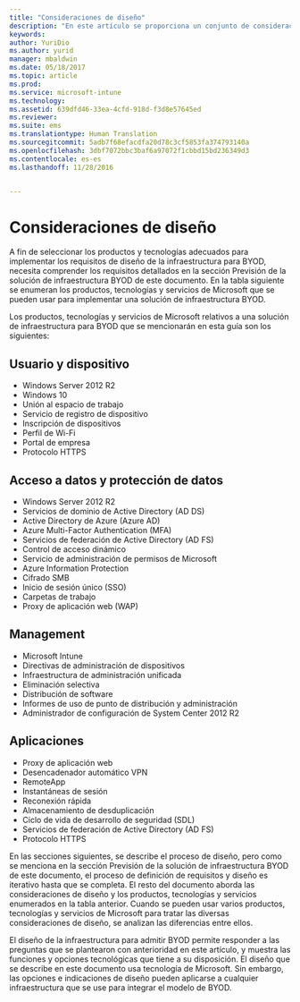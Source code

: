 ```yaml
---
title: "Consideraciones de diseño"
description: "En este artículo se proporciona un conjunto de consideraciones de diseño para los productos y tecnologías de un escenario de Bring Your Own Device."
keywords: 
author: YuriDio
ms.author: yurid
manager: mbaldwin
ms.date: 05/18/2017
ms.topic: article
ms.prod: 
ms.service: microsoft-intune
ms.technology: 
ms.assetid: 639dfd46-33ea-4cfd-918d-f3d8e57645ed
ms.reviewer: 
ms.suite: ems
ms.translationtype: Human Translation
ms.sourcegitcommit: 5adb7f68efacdfa20d78c3cf5853fa374793140a
ms.openlocfilehash: 3dbf7072bbc3baf6a97072f1cbbd15bd236349d3
ms.contentlocale: es-es
ms.lasthandoff: 11/28/2016


---
```


# <a name="design-considerations"></a>Consideraciones de diseño

A fin de seleccionar los productos y tecnologías adecuados para implementar los requisitos de diseño de la infraestructura para BYOD, necesita comprender los requisitos detallados en la sección Previsión de la solución de infraestructura BYOD de este documento. En la tabla siguiente se enumeran los productos, tecnologías y servicios de Microsoft que se pueden usar para implementar una solución de infraestructura BYOD.

Los productos, tecnologías y servicios de Microsoft relativos a una solución de infraestructura para BYOD que se mencionarán en esta guía son los siguientes:

## <a name="user-and-device"></a>Usuario y dispositivo

- Windows Server 2012 R2
- Windows 10
- Unión al espacio de trabajo
- Servicio de registro de dispositivo
- Inscripción de dispositivos
- Perfil de Wi-Fi
- Portal de empresa
- Protocolo HTTPS

## <a name="data-access-and-protection"></a>Acceso a datos y protección de datos

- Windows Server 2012 R2
- Servicios de dominio de Active Directory (AD DS)
- Active Directory de Azure (Azure AD)
- Azure Multi-Factor Authentication (MFA)
- Servicios de federación de Active Directory (AD FS)
- Control de acceso dinámico
- Servicio de administración de permisos de Microsoft
- Azure Information Protection
- Cifrado SMB
- Inicio de sesión único (SSO)
- Carpetas de trabajo
- Proxy de aplicación web (WAP)

## <a name="management"></a>Management

- Microsoft Intune
- Directivas de administración de dispositivos
- Infraestructura de administración unificada
- Eliminación selectiva
- Distribución de software
- Informes de uso de punto de distribución y administración
- Administrador de configuración de System Center 2012 R2

## <a name="apps"></a>Aplicaciones

- Proxy de aplicación web
- Desencadenador automático VPN
- RemoteApp
- Instantáneas de sesión
- Reconexión rápida
- Almacenamiento de desduplicación
- Ciclo de vida de desarrollo de seguridad (SDL)
- Servicios de federación de Active Directory (AD FS)
- Protocolo HTTPS

En las secciones siguientes, se describe el proceso de diseño, pero como se menciona en la sección Previsión de la solución de infraestructura BYOD de este documento, el proceso de definición de requisitos y diseño es iterativo hasta que se completa.
El resto del documento aborda las consideraciones de diseño y los productos, tecnologías y servicios enumerados en la tabla anterior. Cuando se pueden usar varios productos, tecnologías y servicios de Microsoft para tratar las diversas consideraciones de diseño, se analizan las diferencias entre ellos.

El diseño de la infraestructura para admitir BYOD permite responder a las preguntas que se plantearon con anterioridad en este artículo, y muestra las funciones y opciones tecnológicas que tiene a su disposición. El diseño que se describe en este documento usa tecnología de Microsoft. Sin embargo, las opciones e indicaciones de diseño pueden aplicarse a cualquier infraestructura que se use para integrar el modelo de BYOD.

